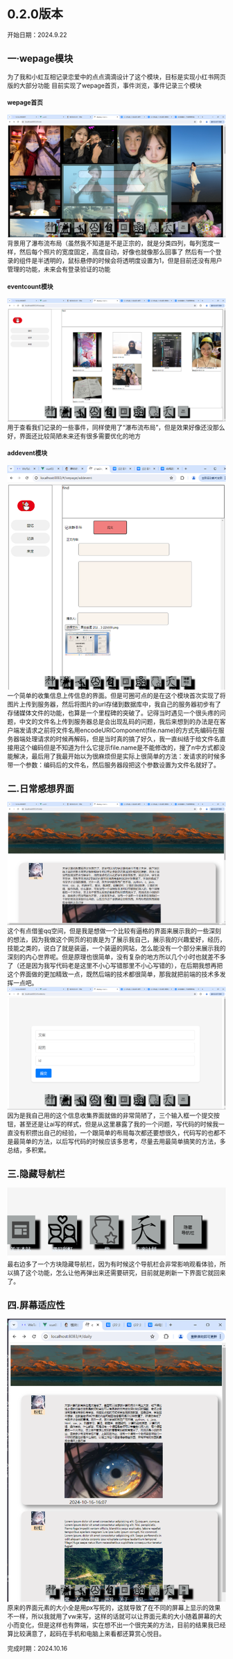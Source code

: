 # 0.2.0版本
开始日期：2024.9.22
## 一·wepage模块
为了我和小虹互相记录恋爱中的点点滴滴设计了这个模块，目标是实现小红书网页版的大部分功能
目前实现了wepage首页，事件浏览，事件记录三个模块
#### wepage首页
![alt text](image.png)
背景用了瀑布流布局（虽然我不知道是不是正宗的，就是分类四列，每列宽度一样，然后每个照片的宽度固定，高度自动，好像也就像那么回事了
然后有一个登录的组件是半透明的，鼠标悬停的时候会将透明度设置为1，但是目前还没有用户管理的功能，未来会有登录验证的功能
#### eventcount模块
![alt text](image-1.png)
用于查看我们记录的一些事件，同样使用了“瀑布流布局”，但是效果好像还没那么好，界面还比较简陋未来还有很多需要优化的地方
#### addevent模块
![alt text](image-2.png)
一个简单的收集信息上传信息的界面。但是可圈可点的是在这个模块首次实现了将图片上传到服务器，然后将图片的url存储到数据库中，我自己的服务器初步有了存储媒体文件的功能，也算是一个里程碑的突破了。记得当时遇见一个很头疼的问题，中文的文件名上传到服务器总是会出现乱码的问题，我后来想到的办法是在客户端发请求之前将文件名用encodeURIComponent(file.name)的方式先编码在服务器端处理请求的时候再解码，但是当时真的搞了好久，我一直纠结于给文件名直接用这个编码但是不知道为什么它提示file.name是不能修改的，搜了n中方式都没能解决，最后用了我最开始以为很麻烦但是实际上很简单的方法：发请求的时候多带一个参数：编码后的文件名，然后服务器段把这个参数设置为文件名就好了。
## 二.日常感想界面
![alt text](image-3.png)
这个有点借鉴qq空间，但是我是想做一个比较有逼格的界面来展示我的一些深刻的想法，因为我做这个网页的初衷是为了展示我自己，展示我的兴趣爱好，经历，技能之类的，说白了就是装逼，一个装逼的网站，怎么能没有一个部分来展示我的深刻的内心世界呢。但是原理也很简单，没有复杂的地方所以几个小时也就差不多了（还是因为我写代码老是这里不小心写错那里不小心写错的），在后期我想再把这个界面做的更加精致一点，既然后端的技术都很简单，那我就把前端的技术多发挥一点吧。
![alt text](image-4.png)
因为是我自己用的这个信息收集界面就做的非常简陋了，三个输入框一个提交按钮，甚至还是让ai写的样式，但是从这里暴露了我的一个问题，写代码的时候我一直没有积攒出自己的经验，一个跟简单的布局每次都还要想很久，代码写的也都不是最简单的方法，以后写代码的时候应该多思考，尽量去用最简单搞笑的方法，多总结，多积累。
## 三.隐藏导航栏
![alt text](image-5.png)
最右边多了一个方块隐藏导航栏，因为有时候这个导航栏会非常影响观看体验，所以搞了这个功能，怎么让他再弹出来还需要研究，目前就是刷新一下界面它就回来了。
## 四.屏幕适应性
![alt text](image-6.png)
原来的界面元素的大小全是用px写死的，这就导致了在不同的屏幕上显示的效果不一样，所以我就用了vw来写，这样的话就可以让界面元素的大小随着屏幕的大小而变化，但是这样也有弊端，实在想不出一个很完美的方法，目前的结果我已经算比较满意了，起码在手机和电脑上来看都还算赏心悦目。



完成时期：2024.10.16